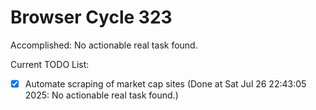 # Browser Cycle 323

Accomplished: No actionable real task found.

Current TODO List:

- [x] Automate scraping of market cap sites  (Done at Sat Jul 26 22:43:05 2025: No actionable real task found.)